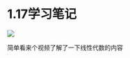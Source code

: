 # 1.17学习笔记

![](https://gitee.com/eslinyi/picture/raw/master/img/829129181a1acfcb8d4d890bdf57ff2.png)

简单看来个视频了解了一下线性代数的内容


